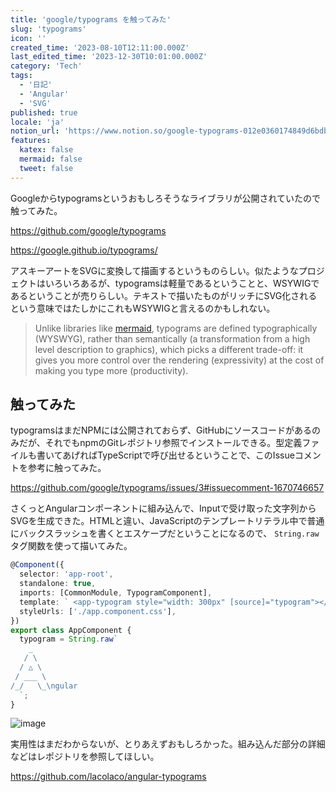 ```yaml
---
title: 'google/typograms を触ってみた'
slug: 'typograms'
icon: ''
created_time: '2023-08-10T12:11:00.000Z'
last_edited_time: '2023-12-30T10:01:00.000Z'
category: 'Tech'
tags:
  - '日記'
  - 'Angular'
  - 'SVG'
published: true
locale: 'ja'
notion_url: 'https://www.notion.so/google-typograms-012e0360174849d6bdbf141976e33385'
features:
  katex: false
  mermaid: false
  tweet: false
---
```


Googleからtypogramsというおもしろそうなライブラリが公開されていたので触ってみた。

https://github.com/google/typograms

https://google.github.io/typograms/

アスキーアートをSVGに変換して描画するというものらしい。似たようなプロジェクトはいろいろあるが、typogramsは軽量であるということと、WSYWIGであるということが売りらしい。テキストで描いたものがリッチにSVG化されるという意味ではたしかにこれもWSYWIGと言えるのかもしれない。

> Unlike libraries like [mermaid](https://github.com/mermaid-js/mermaid), typograms are defined typographically (WYSWYG), rather than semantically (a transformation from a high level description to graphics), which picks a different trade-off: it gives you more control over the rendering (expressivity) at the cost of making you type more (productivity).

## 触ってみた

typogramsはまだNPMには公開されておらず、GitHubにソースコードがあるのみだが、それでもnpmのGitレポジトリ参照でインストールできる。型定義ファイルも書いてあげればTypeScriptで呼び出せるということで、このIssueコメントを参考に触ってみた。

https://github.com/google/typograms/issues/3#issuecomment-1670746657

さくっとAngularコンポーネントに組み込んで、Inputで受け取った文字列からSVGを生成できた。HTMLと違い、JavaScriptのテンプレートリテラル中で普通にバックスラッシュを書くとエスケープだということになるので、 `String.raw` タグ関数を使って描いてみた。

```ts
@Component({
  selector: 'app-root',
  standalone: true,
  imports: [CommonModule, TypogramComponent],
  template: ` <app-typogram style="width: 300px" [source]="typogram"></app-typogram> `,
  styleUrls: ['./app.component.css'],
})
export class AppComponent {
  typogram = String.raw`
    _   
   / \  
  / △ \ 
 / ___ \ 
/_/   \_\ngular
  `;
}
```

![image](/images/typograms/Untitled.png)

実用性はまだわからないが、とりあえずおもしろかった。組み込んだ部分の詳細などはレポジトリを参照してほしい。

https://github.com/lacolaco/angular-typograms
